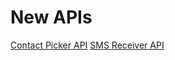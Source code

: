 # New APIs

[Contact Picker API](contact-picker-api.md)
[SMS Receiver API](SMSReceiver_landing_landing.html)